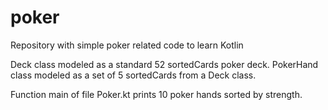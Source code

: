 # poker
Repository with simple poker related code to learn Kotlin

Deck class modeled as a standard 52 sortedCards poker deck. PokerHand class modeled as a set of 5 sortedCards from a Deck class.

Function main of file Poker.kt prints 10 poker hands sorted by strength.
